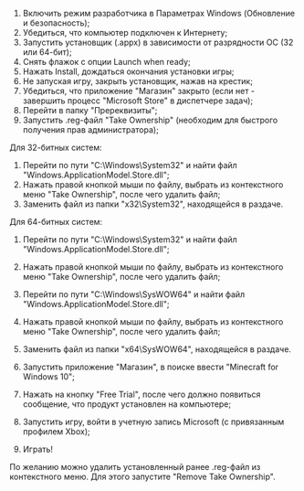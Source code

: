 1. Включить режим разработчика в Параметрах Windows (Обновление и безопасность);
2. Убедиться, что компьютер подключен к Интернету;
3. Запустить установщик (.appx) в зависимости от разрядности ОС (32 или 64-бит);
4. Снять флажок с опции Launch when ready;
5. Нажать Install, дождаться окончания установки игры;
6. Не запуская игру, закрыть установщик, нажав на крестик;
7. Убедиться, что приложение "Магазин" закрыто (если нет - завершить процесс "Microsoft Store" в диспетчере задач);
8. Перейти в папку "Пререквизиты";
9. Запустить .reg-файл "Take Ownership" (необходим для быстрого получения прав администратора);


Для 32-битных систем:

1. Перейти по пути "C:\Windows\System32" и найти файл "Windows.ApplicationModel.Store.dll";
2. Нажать правой кнопкой мыши по файлу, выбрать из контекстного меню "Take Ownership", после чего удалить файл;
3. Заменить файл из папки "x32\System32", находящейся в раздаче.


Для 64-битных систем:

1. Перейти по пути "C:\Windows\System32" и найти файл "Windows.ApplicationModel.Store.dll";
2. Нажать правой кнопкой мыши по файлу, выбрать из контекстного меню "Take Ownership", после чего удалить файл;
3. Перейти по пути "C:\Windows\SysWOW64" и найти файл "Windows.ApplicationModel.Store.dll";
4. Нажать правой кнопкой мыши по файлу, выбрать из контекстного меню "Take Ownership", после чего удалить файл;
5. Заменить файл из папки "x64\SysWOW64", находящейся в раздаче.


10. Запустить приложение "Магазин", в поиске ввести "Minecraft for Windows 10";
11. Нажать на кнопку "Free Trial", после чего должно появиться сообщение, что продукт установлен на компьютере;
12. Запустить игру, войти в учетную запись Microsoft (с привязанным профилем Xbox);
13. Играть! 

По желанию можно удалить установленный ранее .reg-файл из контекстного меню. Для этого запустите "Remove Take Ownership". 
